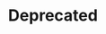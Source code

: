 ---
title: Deprecated
description: Techniques that worked in the past but no longer do. Maintained for historical and inspiration purposes.
draft: false
spaceBetweenTitleText: 25
collapsible: true
weight: 7
---